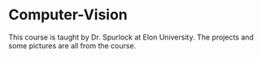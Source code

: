# Computer-Vision

This course is taught by Dr. Spurlock at Elon University. The projects and some pictures are all from the course. 
